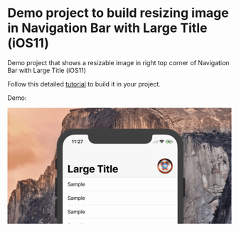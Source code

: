 # Demo project to build resizing image in Navigation Bar with Large Title (iOS11)
Demo project that shows a resizable image in right top corner of Navigation Bar with Large Title (iOS11) 

Follow this detailed [tutorial](https://blog.uptech.team/how-to-build-resizing-image-in-navigation-bar-with-large-title-8ba2e8bcb840) to build it in your project.

Demo:

<img src="Demo/demo.gif" width="750">
